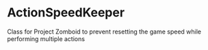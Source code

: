 # ActionSpeedKeeper
Class for Project Zomboid to prevent resetting the game speed while performing multiple actions
